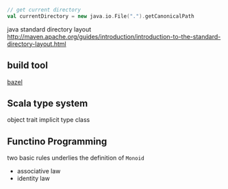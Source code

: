 ```scala
// get current directory
val currentDirectory = new java.io.File(".").getCanonicalPath
```

java standard directory layout
http://maven.apache.org/guides/introduction/introduction-to-the-standard-directory-layout.html

## build tool

[bazel](https://bazel.build/)

## Scala type system

object
trait
implicit
type class

## Functino Programming

two basic rules underlies the definition of `Monoid`
- associative law
- identity law

